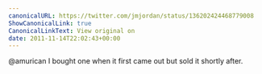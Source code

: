```yaml
---
canonicalURL: https://twitter.com/jmjordan/status/136202424468779008
ShowCanonicalLink: true
CanonicalLinkText: View original on
date: 2011-11-14T22:02:43+00:00
---
```

@amurican I bought one when it first came out but sold it shortly after.